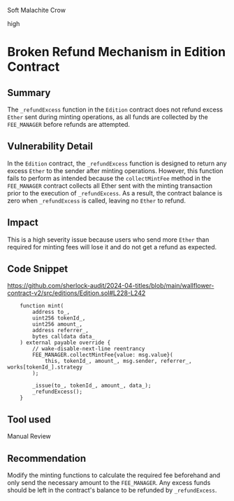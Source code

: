Soft Malachite Crow

high

# Broken Refund Mechanism in Edition Contract

## Summary

The `_refundExcess` function in the `Edition` contract does not refund excess `Ether` sent during minting operations, as all funds are collected by the `FEE_MANAGER` before refunds are attempted.

## Vulnerability Detail

In the `Edition` contract, the `_refundExcess` function is designed to return any excess `Ether` to the sender after minting operations. However, this function fails to perform as intended because the `collectMintFee` method in the `FEE_MANAGER` contract collects all Ether sent with the minting transaction prior to the execution of `_refundExcess`. As a result, the contract balance is zero when `_refundExcess` is called, leaving no `Ether` to refund.

## Impact

This is a high severity issue because users who send more `Ether` than required for minting fees will lose it and do not get a refund as expected.

## Code Snippet

https://github.com/sherlock-audit/2024-04-titles/blob/main/wallflower-contract-v2/src/editions/Edition.sol#L228-L242

```solidity
    function mint(
        address to_,
        uint256 tokenId_,
        uint256 amount_,
        address referrer_,
        bytes calldata data_
    ) external payable override {
        // wake-disable-next-line reentrancy
        FEE_MANAGER.collectMintFee{value: msg.value}(
            this, tokenId_, amount_, msg.sender, referrer_, works[tokenId_].strategy
        );

        _issue(to_, tokenId_, amount_, data_);
        _refundExcess();
    }
```

## Tool used

Manual Review

## Recommendation

Modify the minting functions to calculate the required fee beforehand and only send the necessary amount to the `FEE_MANAGER`. Any excess funds should be left in the contract's balance to be refunded by `_refundExcess`. 